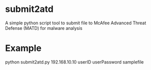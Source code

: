# submit2atd
A simple python script tool to submit file to McAfee Advanced Threat Defense (MATD) for malware analysis

# Example
python submit2atd.py 192.168.10.10 userID userPassword samplefile
